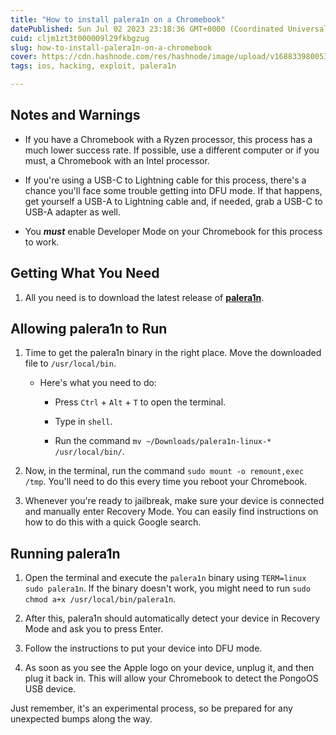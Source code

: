 ```yaml
---
title: "How to install palera1n on a Chromebook"
datePublished: Sun Jul 02 2023 23:18:36 GMT+0000 (Coordinated Universal Time)
cuid: cljm1zt3t000009l29fkbgzug
slug: how-to-install-palera1n-on-a-chromebook
cover: https://cdn.hashnode.com/res/hashnode/image/upload/v1688339800538/c7c71565-19ab-4808-b3ee-19cadede027e.jpeg
tags: ios, hacking, exploit, palera1n

---
```


## Notes and Warnings

* If you have a Chromebook with a Ryzen processor, this process has a much lower success rate. If possible, use a different computer or if you must, a Chromebook with an Intel processor.
    
* If you're using a USB-C to Lightning cable for this process, there's a chance you'll face some trouble getting into DFU mode. If that happens, get yourself a USB-A to Lightning cable and, if needed, grab a USB-C to USB-A adapter as well.
    
* You ***must*** enable Developer Mode on your Chromebook for this process to work.
    

## **Getting What You Need**

1. All you need is to download the latest release of [**palera1n**](https://github.com/palera1n/palera1n/releases/latest).
    

## **Allowing palera1n to Run**

1. Time to get the palera1n binary in the right place. Move the downloaded file to `/usr/local/bin`.
    
    * Here's what you need to do:
        
        * Press `Ctrl` + `Alt` + `T` to open the terminal.
            
        * Type in `shell`.
            
        * Run the command `mv ~/Downloads/palera1n-linux-* /usr/local/bin/`.
            
2. Now, in the terminal, run the command `sudo mount -o remount,exec /tmp`. You'll need to do this every time you reboot your Chromebook.
    
3. Whenever you're ready to jailbreak, make sure your device is connected and manually enter Recovery Mode. You can easily find instructions on how to do this with a quick Google search.
    

## **Running palera1n**

1. Open the terminal and execute the `palera1n` binary using `TERM=linux sudo palera1n`. If the binary doesn't work, you might need to run `sudo chmod a+x /usr/local/bin/palera1n`.
    
2. After this, palera1n should automatically detect your device in Recovery Mode and ask you to press Enter.
    
3. Follow the instructions to put your device into DFU mode.
    
4. As soon as you see the Apple logo on your device, unplug it, and then plug it back in. This will allow your Chromebook to detect the PongoOS USB device.
    

Just remember, it's an experimental process, so be prepared for any unexpected bumps along the way.